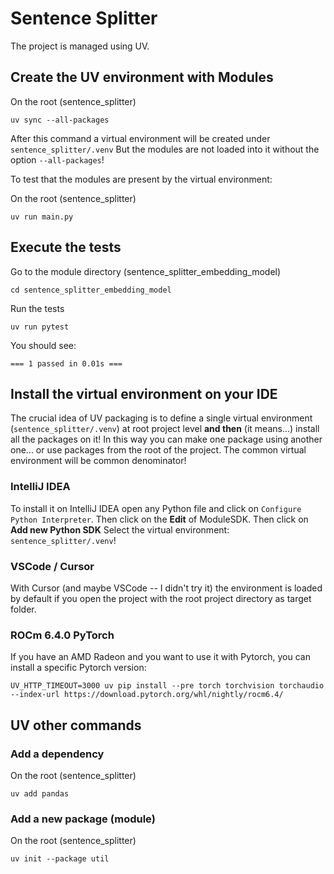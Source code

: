 # Sentence Splitter

The project is managed using UV.

## Create the UV environment with Modules

On the root (sentence_splitter)
```shell
uv sync --all-packages
```

After this command a virtual environment will be created under `sentence_splitter/.venv`
But the modules are not loaded into it without the option `--all-packages`!

To test that the modules are present by the virtual environment:

On the root (sentence_splitter)
```shell
uv run main.py
```

## Execute the tests

Go to the module directory (sentence_splitter_embedding_model)
```shell
cd sentence_splitter_embedding_model
```

Run the tests
```shell
uv run pytest
```

You should see:
```shell
=== 1 passed in 0.01s ===
```

## Install the virtual environment on your IDE

The crucial idea of UV packaging is to define a single virtual environment (`sentence_splitter/.venv`)
at root project level **and then** (it means...) install all the packages on it!
In this way you can make one package using another one... or use packages from the root of the project.
The common virtual environment will be common denominator!

### IntelliJ IDEA

To install it on IntelliJ IDEA open any Python file and click on `Configure Python Interpreter`.
Then click on the **Edit** of ModuleSDK.
Then click on **Add new Python SDK**
Select the virtual environment: `sentence_splitter/.venv`!

### VSCode / Cursor

With Cursor (and maybe VSCode -- I didn't try it) the environment is loaded by default if you open the project
with the root project directory as target folder.

### ROCm 6.4.0 PyTorch 

If you have an AMD Radeon and you want to use it with Pytorch, you can install a specific Pytorch version:

```shell
UV_HTTP_TIMEOUT=3000 uv pip install --pre torch torchvision torchaudio --index-url https://download.pytorch.org/whl/nightly/rocm6.4/
```

## UV other commands

### Add a dependency

On the root (sentence_splitter)
```shell
uv add pandas
```

### Add a new package (module) 

On the root (sentence_splitter)
```shell
uv init --package util
```
